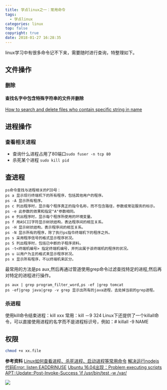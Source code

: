 ```yaml
---
title: 学点linux之一：常用命令
tags:
  - 学点linux
categories: linux
top: false
copyright: true
date: 2018-01-27 16:28:35
---
```

linux学习中有很多命令记不下来，需要随时进行查询，特整理如下。
<!--more-->
## 文件操作
### 删除
#### 查找名字中包含特殊字符串的文件并删除
[How to search and delete files who contain specific string in name](https://askubuntu.com/questions/625219/how-to-search-and-delete-files-who-contain-specific-string-in-name)
## 进程操作
### 查看相关进程
* 查询什么进程占用了80端口`sudo fuser -n tcp 80`
* 杀死某个进程 `sudo kill pid`

## 查进程
```
ps命令查找与进程相关的PID号：
ps a 显示现行终端机下的所有程序，包括其他用户的程序。
ps -A 显示所有程序。
ps c 列出程序时，显示每个程序真正的指令名称，而不包含路径，参数或常驻服务的标示。
ps -e 此参数的效果和指定"A"参数相同。
ps e 列出程序时，显示每个程序所使用的环境变量。
ps f 用ASCII字符显示树状结构，表达程序间的相互关系。
ps -H 显示树状结构，表示程序间的相互关系。
ps -N 显示所有的程序，除了执行ps指令终端机下的程序之外。
ps s 采用程序信号的格式显示程序状况。
ps S 列出程序时，包括已中断的子程序资料。
ps -t<终端机编号> 指定终端机编号，并列出属于该终端机的程序的状况。
ps u 以用户为主的格式来显示程序状况。
ps x 显示所有程序，不以终端机来区分。
```
最常用的方法是ps aux,然后再通过管道使用grep命令过滤查找特定的进程,然后再对特定的进程进行操作。
```
ps aux | grep program_filter_word,ps -ef |grep tomcat
ps -ef|grep java|grep -v grep 显示出所有的java进程，去处掉当前的grep进程。
```

### 杀进程
使用kill命令结束进程：kill xxx
常用：kill －9 324
Linux下还提供了一个killall命令，可以直接使用进程的名字而不是进程标识号，例如：# killall -9 NAME

## 权限
```bash
chmod +x xx.file
```

**参考资料**
[Linux如何查看进程、杀死进程、启动进程等常用命令](https://blog.csdn.net/wojiaopanpan/article/details/7286430)
[解决运行nodejs代码Error: listen EADDRINUSE](http://blog.sina.com.cn/s/blog_96f94f710101cqas.html)
[Ubuntu 16.04出现：Problem executing scripts APT::Update::Post-Invoke-Success 'if /usr/bin/test -w /var/](https://blog.csdn.net/zzq123686/article/details/77454066)

![](http://oankigr4l.bkt.clouddn.com/wexin.png)
